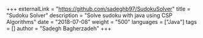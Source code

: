 +++
externalLink = "https://github.com/sadeghb97/SudokuSolver"
title = "Sudoku Solver"
description = "Solve sudoku with java using CSP Algorithms"
date = "2018-07-08"
weight = "500"
languages = ["Java"]
tags = []
author = "Sadegh Bagherzadeh"
+++

